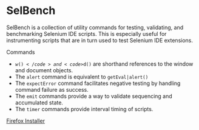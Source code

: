 SelBench
=========

SelBench is a collection of utility commands for testing, validating, and benchmarking Selenium IDE scripts. This is especially useful for instrumenting scripts that are in turn used to test Selenium IDE extensions.

Commands
* <code>$w()</code> and <code>$d()</code> are shorthand references to the window and document objects.
* The <code>alert</code> command is equivalent to <code>getEval|alert()</code>
* The <code>expectError</code> command facilitates negative testing by handling command failure as success.
* The <code>emit</code> commands provide a way to validate sequencing and accumulated state.
* The <code>timer</code> commands provide interval timing of scripts.

[Firefox Installer](https://addons.mozilla.org/en-US/firefox/addon/selenium-ide-selbench/)